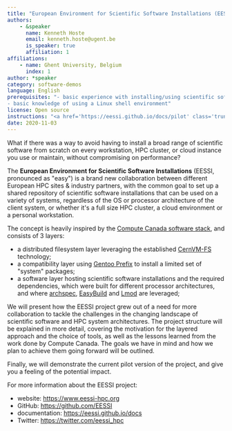 ```yaml
---
title: "European Environment for Scientific Software Installations (EESSI)"
authors:
    - &speaker
      name: Kenneth Hoste
      email: kenneth.hoste@ugent.be
      is_speaker: true
      affiliation: 1
affiliations:
    - name: Ghent University, Belgium
      index: 1
author: *speaker
category: software-demos
language: English
prerequisites: "- basic experience with installing/using scientific software in a Linux or macOS environment
- basic knowledge of using a Linux shell environment"
license: Open source
instructions: "<a href='https://eessi.github.io/docs/pilot' class='truncated'>https://eessi.github.io/docs/pilot</a>"
date: 2020-11-03
---
```

What if there was a way to avoid having to install a broad range of scientific software from scratch on every workstation, HPC cluster, or cloud instance you use or maintain, without compromising on performance?

The **European Environment for Scientific Software Installations** (EESSI, pronounced as "easy") is a brand new collaboration between different European HPC sites & industry partners, with the common goal to set up a shared repository of scientific software installations that can be used on a variety of systems, regardless of the OS or processor architecture of the client system, or whether it's a full size HPC cluster, a cloud environment or a personal workstation.

The concept is heavily inspired by the [Compute Canada software stack](https://dl.acm.org/doi/10.1145/3332186.3332210), and consists of 3 layers:

* a distributed filesystem layer leveraging the established [CernVM-FS](https://cernvm.cern.ch/portal/filesystem) technology;
* a compatibility layer using [Gentoo Prefix](https://wiki.gentoo.org/wiki/Project:Prefix) to install a limited set of "system" packages;
* a software layer hosting scientific software installations and the required dependencies, which were built for different processor architectures, and where [archspec](https://github.com/archspec/archspec), [EasyBuild](https://easybuilders.github.io/easybuild) and [Lmod](https://github.com/TACC/Lmod) are leveraged;

We will present how the EESSI project grew out of a need for more collaboration to tackle the challenges in the changing landscape of scientific software and HPC system architectures. The project structure will be explained in more detail, covering the motivation for the layered approach and the choice of tools, as well as the lessons learned from the work done by Compute Canada. The goals we have in mind and how we plan to achieve them going forward will be outlined.

Finally, we will demonstrate the current pilot version of the project, and give you a feeling of the potential impact.

For more information about the EESSI project:

* website: https://www.eessi-hpc.org
* GitHub: https://github.com/EESSI
* documentation: https://eessi.github.io/docs
* Twitter: https://twitter.com/eessi_hpc
